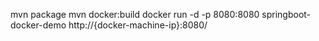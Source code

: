 mvn package
mvn docker:build
docker run -d -p 8080:8080 springboot-docker-demo
http://{docker-machine-ip}:8080/